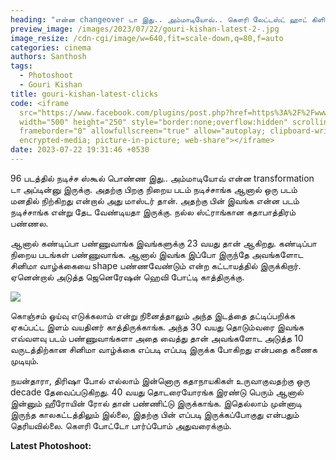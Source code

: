 ```yaml
---
heading: "என்ன changeover டா இது.. அம்மாடியோவ்.. கௌரி லேட்டஸ்ட் ஹாட் கிளிக்ஸ் வைரல். "
preview_image: /images/2023/07/22/gouri-kishan-latest-2-.jpg
image_resize: /cdn-cgi/image/w=640,fit=scale-down,q=80,f=auto
categories: cinema
authors: Santhosh
tags:
  - Photoshoot
  - Gouri Kishan
title: gouri-kishan-latest-clicks
code: <iframe
  src="https://www.facebook.com/plugins/post.php?href=https%3A%2F%2Fwww.facebook.com%2Fbujjibabu.buddy%2Fposts%2Fpfbid0ZCMXgUJodgmWpvwfC5jozR4nNTMnKbqmGeMcou4dLA8ktshDxL6tiDrHRcKZiA7fl&show_text=true&width=500"
  width="500" height="250" style="border:none;overflow:hidden" scrolling="no"
  frameborder="0" allowfullscreen="true" allow="autoplay; clipboard-write;
  encrypted-media; picture-in-picture; web-share"></iframe>
date: 2023-07-22 19:31:46 +0530
---
```

96 படத்தில் நடிச்ச ஸ்கூல் பொண்ண இது.. அம்மாடியோவ் என்ன transformation டா அப்டின்னு இருக்கு. அதற்கு பிறகு நிறைய படம் நடிச்சாங்க ஆனால் ஒரு படம் மனதில் நிற்கிறது என்றால் அது மாஸ்டர் தான். அதற்கு பின் இவங்க என்ன படம் நடிச்சாங்க என்று தேட வேண்டியதா இருக்கு. நல்ல ஸ்ட்ராங்கான கதாபாத்திரம் பண்ணல.

ஆனால் கண்டிப்பா பண்ணுவாங்க இவங்களுக்கு 23 வயது தான் ஆகிறது. கண்டிப்பா நிறைய படங்கள் பண்ணுவாங்க. ஆனால் இவங்க இப்போ இருந்தே அவங்களோட சினிமா வாழ்க்கையை shape பண்ணவேண்டும் என்ற கட்டாயத்தில் இருக்கிறார். ஏனென்றால் அடுத்த ஜெனெரேஷன் ஹெவி போட்டி காத்திருக்கு. 

![](/images/2023/07/22/gouri-kishan-latest-1-.jpg)

கொஞ்சம் ஓய்வு எடுக்கலாம் என்று நினைத்தாலும் அந்த இடத்தை தட்டிப்பறிக்க ஏகப்பட்ட இளம் வயதினர் காத்திருக்காங்க. அந்த 30 வயது தொடும்வரை இவங்க எவ்வளவு படம் பண்ணுவாங்களா அதை வைத்து தான் அவங்களோட அடுத்த 10 வருடத்திற்கான சினிமா வாழ்க்கை எப்படி எப்படி இருக்க போகிறது என்பதை கணைக முடியும்.

நயன்தாரா, திரிஷா போல் எல்லாம் இன்னொரு கதாநாயகிகள் உருவாகுவதற்கு ஒரு decade தேவைப்படுகிறது. 40 வயது தொடரையோரங்க இரண்டு பெரும் ஆனால் இன்னும் ஹீரோயின் ரோல் தான் பண்ணிட்டு இருக்காங்க. இதெல்லாம் முன்னாடி இருந்த காலகட்டத்திலும் இல்லை, இதற்கு பின் எப்படி இருக்கப்போகுது என்பதும் தெரியவில்லை. கௌரி போட்டோ பார்ப்போம் அதுவரைக்கும். 

**L﻿atest Photoshoot:**